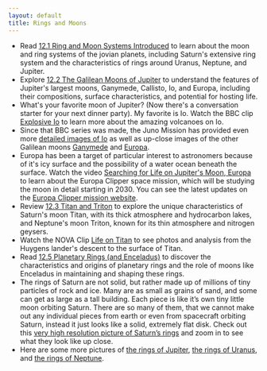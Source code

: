 ```yaml
---
layout: default
title: Rings and Moons
---
```


- Read [12.1 Ring and Moon Systems Introduced](https://openstax.org/books/astronomy-2e/pages/12-1-ring-and-moon-systems-introduced) to learn about the moon and ring systems of the jovian planets, including Saturn's extensive ring system and the characteristics of rings around Uranus, Neptune, and Jupiter.
- Explore [12.2 The Galilean Moons of Jupiter](https://openstax.org/books/astronomy-2e/pages/12-2-the-galilean-moons-of-jupiter) to understand the features of Jupiter's largest moons, Ganymede, Callisto, Io, and Europa, including their compositions, surface characteristics, and potential for hosting life.
- What's your favorite moon of Jupiter? (Now there's a conversation starter for your next dinner party). My favorite is Io. Watch the BBC clip [Explosive Io](https://youtu.be/rAejrPirGxI) to learn more about the amazing volcanoes on Io.
- Since that BBC series was made, the Juno Mission has provided even more [detailed images of Io](https://apod.nasa.gov/apod/ap231023.html) as well as up-close images of the other Galilean moons [Ganymede](https://apod.nasa.gov/apod/ap231128.html) and [Europa](https://apod.nasa.gov/apod/ap221003.html).
- Europa has been a target of particular interest to astronomers because of it's icy surface and the possibility of a water ocean beneath the surface. Watch the video [Searching for Life on Jupiter's Moon, Europa](https://youtu.be/yX3Bm3zMqTk?si=HF4BCRnybvtqvaDT) to learn about the Europa Clipper space mission, which will be studying the moon in detail starting in 2030. You can see the latest updates on the [Europa Clipper mission website](https://europa.nasa.gov/). 
- Review [12.3 Titan and Triton](https://openstax.org/books/astronomy-2e/pages/12-3-titan-and-triton) to explore the unique characteristics of Saturn's moon Titan, with its thick atmosphere and hydrocarbon lakes, and Neptune's moon Triton, known for its thin atmosphere and nitrogen geysers.
- Watch the NOVA Clip [Life on Titan](https://youtu.be/jUvm_AGgrOo?si=VAWiCvHH48xI0dpV) to see photos and analysis from the Huygens lander's descent to the surface of Titan. 
- Read [12.5 Planetary Rings (and Enceladus)](https://openstax.org/books/astronomy-2e/pages/12-5-planetary-rings-and-enceladus) to discover the characteristics and origins of planetary rings and the role of moons like Enceladus in maintaining and shaping these rings.
- The rings of Saturn are not solid, but rather made up of millions of tiny particles of rock and ice. Many are as small as grains of sand, and some can get as large as a tall building. Each piece is like it’s own tiny little moon orbiting Saturn. There are so many of them, that we cannot make out any individual pieces from earth or even from spacecraft orbiting Saturn, instead it just looks like a solid, extremely flat disk. Check out this [very high resolution picture of Saturn’s rings](https://drive.google.com/file/d/1X5sgv92hKwknfxK0LB6oYKMLOt8SMvYG/view?usp=sharing) and zoom in to see what they look like up close.
- Here are some more pictures of [the rings of Jupiter](https://drive.google.com/file/d/1blwSRewaGbx0wQ_gFcjrzqvl8NkgDCsu/view?usp=sharing), [the rings of Uranus](https://drive.google.com/file/d/1niN_9D44GGgxZUIotnq0BnGVvqrHovmi/view?usp=sharing), and [the rings of Neptune](https://drive.google.com/file/d/13fMgadSRltEkFNOUHuYlqwcCA3mJlJvP/view?usp=sharing). 
